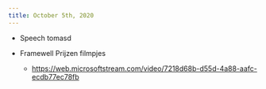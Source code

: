 ```yaml
---
title: October 5th, 2020
---
```


- Speech tomasd

- Framewell Prijzen filmpjes
	 - https://web.microsoftstream.com/video/7218d68b-d55d-4a88-aafc-ecdb77ec78fb
